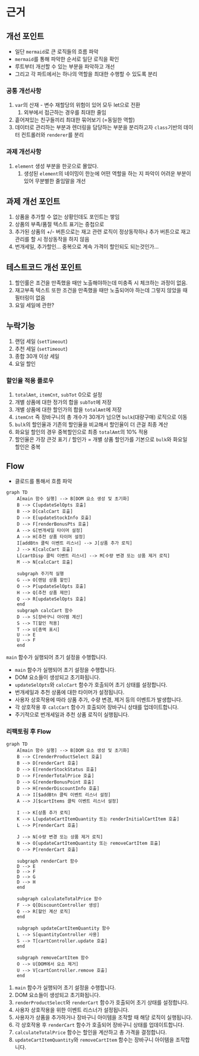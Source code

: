 # 근거

## 개선 포인트

- 일단 `mermaid`로 큰 로직들의 흐름 파악
- `mermaid`를 통해 파악한 순서로 일단 로직을 확인
- 루트부터 개선할 수 있는 부분을 파악하고 개선
- 그리고 각 파트에서는 하나의 역할을 최대한 수행할 수 있도록 분리

### 공통 개선사항

1. `var`의 산재 - 변수 재할당의 위험이 있어 모두 let으로 전환
   1. 외부에서 접근하는 경우를 최대한 줄임
2. 흩어져있는 친구들끼리 최대한 묶어보기 (=동일한 역할)
3. 데이터로 관리하는 부분과 렌더링을 담당하는 부분을 분리하고자 `class`기반의 데이터 컨트롤러와 `renderer`를 분리

### 과제 개선사항

1. `element` 생성 부분을 한곳으로 몰았다.
   1. 생성된 `element`의 네이밍이 한눈에 어떤 역할을 하는 지 파악이 어려운 부분이 있어 무분별한 줄임말을 개선

## 과제 개선 포인트

1. 상품을 추가할 수 없는 상황인데도 포인트는 쌓임
2. 상품의 부족/품절 텍스트 표기는 중첩으로
3. 추가된 상품의 +/- 버튼으로는 재고 관련 로직이 정상동작하나 추가 버튼으로 재고관리를 할 시 정상동작을 하지 않음
4. 번개세일, 추가할인... 중복으로 계속 가격이 할인되도 되는것인가...

## 테스트코드 개선 포인트

1. 할인률은 조건을 만족했을 때만 노출해야하는데 미충족 시 체크하는 과정이 없음.
2. 재고부족 텍스트 또한 조건을 만족했을 때만 노출되어야 하는데 그렇지 않았을 때 필터링이 없음
3. 요일 세일에 관한?

## 누락기능

1. 랜덤 세일 (`setTimeout`)
2. 추천 세일 (`setTimeout`)
3. 종합 30개 이상 세일
4. 요일 할인

### 할인율 적용 플로우

1. `totalAmt`, `itemCnt`, `subTot` 0으로 설정
2. 개별 상품에 대한 정가의 합을 `subTot`에 저장
3. 개별 상품에 대한 할인가의 합을 `totalAmt`에 저장
4. `itemCnt` 즉 장바구니의 총 개수가 30개가 넘으면 `bulk`(대량구매) 로직으로 이동
5. `bulk`의 할인율과 기존의 할인율을 비교해서 할인율이 더 큰걸 최종 계산
6. 화요일 할인의 경우 중복할인으로 최종 `totalAmt`의 10% 적용
7. 할인율은 가장 큰것 표기 / 할인가 = 개별 상품 할인가를 기본으로 `bulk`와 화요일 할인은 중복

## Flow

- 클로드를 통해서 흐름 파악

```mermaid
graph TD
    A[main 함수 실행] --> B[DOM 요소 생성 및 초기화]
    B --> C[updateSelOpts 호출]
    B --> D[calcCart 호출]
    D --> E[updateStockInfo 호출]
    D --> F[renderBonusPts 호출]
    A --> G[번개세일 타이머 설정]
    A --> H[추천 상품 타이머 설정]
    I[addBtn 클릭 이벤트 리스너] --> J[상품 추가 로직]
    J --> K[calcCart 호출]
    L[cartDisp 클릭 이벤트 리스너] --> M[수량 변경 또는 상품 제거 로직]
    M --> N[calcCart 호출]

    subgraph 주기적 실행
    G --> O[랜덤 상품 할인]
    O --> P[updateSelOpts 호출]
    H --> Q[추천 상품 제안]
    Q --> R[updateSelOpts 호출]
    end
    subgraph calcCart 함수
    D --> S[장바구니 아이템 계산]
    S --> T[할인 적용]
    T --> U[총액 표시]
    U --> E
    U --> F
    end
```

`main` 함수가 실행되어 초기 설정을 수행합니다.

- `main` 함수가 실행되어 초기 설정을 수행합니다.
- DOM 요소들이 생성되고 초기화됩니다.
- `updateSelOpts`와 `calcCart` 함수가 호출되어 초기 상태를 설정합니다.
- 번개세일과 추천 상품에 대한 타이머가 설정됩니다.
- 사용자 상호작용에 따라 상품 추가, 수량 변경, 제거 등의 이벤트가 발생합니다.
- 각 상호작용 후 `calcCart` 함수가 호출되어 장바구니 상태를 업데이트합니다.
- 주기적으로 번개세일과 추천 상품 로직이 실행됩니다.

### 리팩토링 후 Flow

```mermaid
graph TD
    A[main 함수 실행] --> B[DOM 요소 생성 및 초기화]
    B --> C[renderProductSelect 호출]
    B --> D[renderCart 호출]
    D --> E[renderStockStatus 호출]
    D --> F[renderTotalPrice 호출]
    D --> G[renderBonusPoint 호출]
    D --> H[renderDiscountInfo 호출]
    A --> I[$addBtn 클릭 이벤트 리스너 설정]
    A --> J[$cartItems 클릭 이벤트 리스너 설정]

    I --> K[상품 추가 로직]
    K --> L[updateCartItemQuantity 또는 renderInitialCartItem 호출]
    L --> P[renderCart 호출]

    J --> N[수량 변경 또는 상품 제거 로직]
    N --> O[updateCartItemQuantity 또는 removeCartItem 호출]
    O --> P[renderCart 호출]

    subgraph renderCart 함수
    D --> E
    D --> F
    D --> G
    D --> H
    end

    subgraph calculateTotalPrice 함수
    F --> Q[DiscountController 생성]
    Q --> R[할인 계산 로직]
    end

    subgraph updateCartItemQuantity 함수
    L --> S[quantityController 사용]
    S --> T[cartController.update 호출]
    end

    subgraph removeCartItem 함수
    O --> U[DOM에서 요소 제거]
    U --> V[cartController.remove 호출]
    end
```

1. `main` 함수가 실행되어 초기 설정을 수행합니다.
2. DOM 요소들이 생성되고 초기화됩니다.
3. `renderProductSelect`와 `renderCart` 함수가 호출되어 초기 상태를 설정합니다.
4. 사용자 상호작용을 위한 이벤트 리스너가 설정됩니다.
5. 사용자가 상품을 추가하거나 장바구니 아이템을 조작할 때 해당 로직이 실행됩니다.
6. 각 상호작용 후 `renderCart` 함수가 호출되어 장바구니 상태를 업데이트합니다.
7. `calculateTotalPrice` 함수는 할인을 계산하고 총 가격을 결정합니다.
8. `updateCartItemQuantity`와 `removeCartItem` 함수는 장바구니 아이템을 조작합니다.
